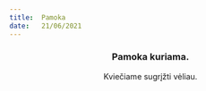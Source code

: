 ```yaml
---
title:  Pamoka
date:   21/06/2021
---
```


### <center>Pamoka kuriama.</center>
<center>Kviečiame sugrįžti vėliau.</center>